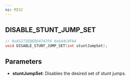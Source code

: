 ```yaml
---
ns: MISC
---
```

## DISABLE_STUNT_JUMP_SET

```c
// 0xA5272EBEDD4747F6 0x644C9FA4
void DISABLE_STUNT_JUMP_SET(int stuntJumpSet);
```


## Parameters
* **stuntJumpSet**: Disables the desired set of stunt jumps.

